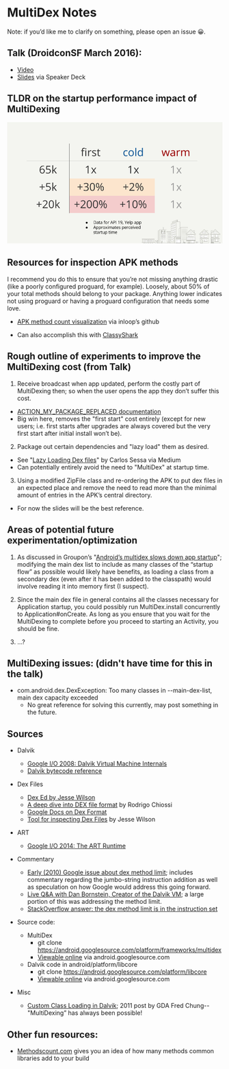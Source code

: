 # MultiDex Notes

Note: if you’d like me to clarify on something, please open an issue 😀.

## Talk (DroidconSF March 2016):

* [Video](https://www.youtube.com/watch?v=skmOBriQ28E)
* [Slides](https://speakerdeck.com/tmelz/dexters-lab-understanding-and-experimenting-with-multidex-droidconsf-march-2016) via Speaker Deck

## TLDR on the startup performance impact of MultiDexing

![](multidex_perf_tldr.png)

## Resources for inspection APK methods

I recommend you do this to ensure that you’re not missing anything drastic (like a poorly configured proguard, for example). Loosely, about 50% of your total methods should belong to your package. Anything lower indicates not using proguard or having a proguard configuration that needs some love.

* [APK method count visualization](http://inloop.github.io/apk-method-count/) via inloop’s github

* Can also accomplish this with [ClassyShark](https://github.com/google/android-classyshark)

## Rough outline of experiments to improve the MultiDexing cost (from Talk)

1. Receive broadcast when app updated, perform the costly part of MultiDexing then; so when the user opens the app they don’t suffer this cost.
  * [ACTION_MY_PACKAGE_REPLACED documentation](http://developer.android.com/reference/android/content/Intent.html#ACTION_MY_PACKAGE_REPLACED)
  * Big win here, removes the "first start" cost entirely (except for new users; i.e. first starts after upgrades are always covered but the very first start after initial install won’t be).

2. Package out certain dependencies and "lazy load" them as desired.
  * See "[Lazy Loading Dex files](https://medium.com/@Macarse/lazy-loading-dex-files-d41f6f37df0e#.jk7bq9o0p)" by Carlos Sessa via Medium
  * Can potentially entirely avoid the need to "MultiDex" at startup time.

3. Using a modified ZipFile class and re-ordering the APK to put dex files in an expected place and remove the need to read more than the minimal amount of entries in the APK’s central directory.
  * For now the slides will be the best reference.

## Areas of potential future experimentation/optimization

1. As discussed in Groupon’s "[Android’s multidex slows down app startup](https://medium.com/groupon-eng/android-s-multidex-slows-down-app-startup-d9f10b46770f#.14kccojms)"; modifying the main dex list to include as many classes of the “startup flow” as possible would likely have benefits, as loading a class from a secondary dex (even after it has been added to the classpath) would involve reading it into memory first (I suspect).

2. Since the main dex file in general contains all the classes necessary for Application startup, you could possibly run MultiDex.install concurrently to Application#onCreate. As long as you ensure that you wait for the MultiDexing to complete before you proceed to starting an Activity, you should be fine.

3. …?


## MultiDexing issues: (didn't have time for this in the talk)

* com.android.dex.DexException: Too many classes in --main-dex-list, main dex capacity exceeded
  * No great reference for solving this currently, may post something in the future.

## Sources

* Dalvik
  * [Google I/O 2008: Dalvik Virtual Machine Internals](https://www.youtube.com/watch?v=ptjedOZEXPM)
  * [Dalvik bytecode reference](https://source.android.com/devices/tech/dalvik/dalvik-bytecode.html)

* Dex Files
  * [Dex Ed by Jesse Wilson](https://www.youtube.com/watch?v=v4Ewjq6r9XI)
  * [A deep dive into DEX file format](http://elinux.org/images/d/d9/A_deep_dive_into_dex_file_format--chiossi.pdf) by Rodrigo Chiossi
  * [Google Docs on Dex Format](https://source.android.com/devices/tech/dalvik/dex-format.html)
  * [Tool for inspecting Dex Files](https://github.com/swankjesse/dex/blob/master/dex/src/main/java/com/android/dex/Dex.java) by Jesse Wilson

* ART
  * [Google I/O 2014: The ART Runtime](https://www.youtube.com/watch?v=EBlTzQsUoOw)

* Commentary
  * [Early (2010) Google issue about dex method limit](https://code.google.com/p/android/issues/detail?id=7147#c6); includes commentary regarding the jumbo-string instruction addition as well as speculation on how Google would address this going forward.
  * [Live Q&A with Dan Bornstein, Creator of the Dalvik VM](https://www.youtube.com/watch?v=FO1Xe7bF2VY); a large portion of this was addressing the method limit.
  * [StackOverflow answer: the dex method limit is in the instruction set](http://stackoverflow.com/a/21492160)

* Source code:
  * MultiDex
    * git clone https://android.googlesource.com/platform/frameworks/multidex
    * [Viewable online](https://android.googlesource.com/platform/frameworks/multidex/) via android.googlesource.com
  * Dalvik code in android/platform/libcore
    * git clone https://android.googlesource.com/platform/libcore
    * [Viewable online](https://android.googlesource.com/platform/libcore/+/master/dalvik/src/main/java/dalvik/system/) via android.googlesource.com

* Misc
  * [Custom Class Loading in Dalvik](http://android-developers.blogspot.com/2011/07/custom-class-loading-in-dalvik.html); 2011 post by GDA Fred Chung--"MultiDexing” has always been possible!

## Other fun resources:

* [Methodscount.com](http://www.methodscount.com/) gives you an idea of how many methods common libraries add to your build

